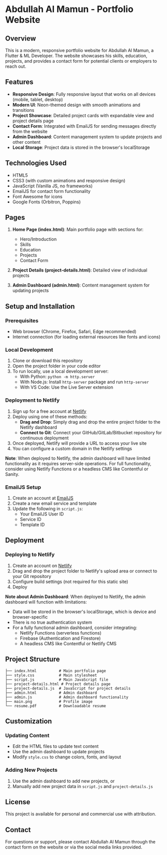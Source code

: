 # Abdullah Al Mamun - Portfolio Website

## Overview
This is a modern, responsive portfolio website for Abdullah Al Mamun, a Flutter & ML Developer. The website showcases his skills, education, projects, and provides a contact form for potential clients or employers to reach out.

## Features
- **Responsive Design**: Fully responsive layout that works on all devices (mobile, tablet, desktop)
- **Modern UI**: Neon-themed design with smooth animations and transitions
- **Project Showcase**: Detailed project cards with expandable view and project details page
- **Contact Form**: Integrated with EmailJS for sending messages directly from the website
- **Admin Dashboard**: Content management system to update projects and other content
- **Local Storage**: Project data is stored in the browser's localStorage

## Technologies Used
- HTML5
- CSS3 (with custom animations and responsive design)
- JavaScript (Vanilla JS, no frameworks)
- EmailJS for contact form functionality
- Font Awesome for icons
- Google Fonts (Orbitron, Poppins)

## Pages
1. **Home Page (index.html)**: Main portfolio page with sections for:
   - Hero/Introduction
   - Skills
   - Education
   - Projects
   - Contact Form

2. **Project Details (project-details.html)**: Detailed view of individual projects

3. **Admin Dashboard (admin.html)**: Content management system for updating projects

## Setup and Installation

### Prerequisites
- Web browser (Chrome, Firefox, Safari, Edge recommended)
- Internet connection (for loading external resources like fonts and icons)

### Local Development
1. Clone or download this repository
2. Open the project folder in your code editor
3. To run locally, use a local development server:
   - With Python: `python -m http.server`
   - With Node.js: Install `http-server` package and run `http-server`
   - With VS Code: Use the Live Server extension

### Deployment to Netlify
1. Sign up for a free account at [Netlify](https://www.netlify.com/)
2. Deploy using one of these methods:
   - **Drag and Drop**: Simply drag and drop the entire project folder to the Netlify dashboard
   - **Connect to Git**: Connect your GitHub/GitLab/Bitbucket repository for continuous deployment
3. Once deployed, Netlify will provide a URL to access your live site
4. You can configure a custom domain in the Netlify settings

**Note**: When deployed to Netlify, the admin dashboard will have limited functionality as it requires server-side operations. For full functionality, consider using Netlify Functions or a headless CMS like Contentful or Sanity.

### EmailJS Setup
1. Create an account at [EmailJS](https://www.emailjs.com/)
2. Create a new email service and template
3. Update the following in `script.js`:
   - Your EmailJS User ID
   - Service ID
   - Template ID

## Deployment

### Deploying to Netlify
1. Create an account on [Netlify](https://www.netlify.com/)
2. Drag and drop the project folder to Netlify's upload area or connect to your Git repository
3. Configure build settings (not required for this static site)
4. Deploy

**Note about Admin Dashboard**: When deployed to Netlify, the admin dashboard will function with limitations:
- Data will be stored in the browser's localStorage, which is device and browser-specific
- There is no true authentication system
- For a fully functional admin dashboard, consider integrating:
  - Netlify Functions (serverless functions)
  - Firebase (Authentication and Firestore)
  - A headless CMS like Contentful or Netlify CMS

## Project Structure
```
├── index.html          # Main portfolio page
├── style.css           # Main stylesheet
├── script.js           # Main JavaScript file
├── project-details.html # Project details page
├── project-details.js  # JavaScript for project details
├── admin.html          # Admin dashboard
├── admin.js            # Admin dashboard functionality
├── main.png            # Profile image
└── resume.pdf          # Downloadable resume
```

## Customization

### Updating Content
- Edit the HTML files to update text content
- Use the admin dashboard to update projects
- Modify `style.css` to change colors, fonts, and layout

### Adding New Projects
1. Use the admin dashboard to add new projects, or
2. Manually add new project data in `script.js` and `project-details.js`

## License
This project is available for personal and commercial use with attribution.

## Contact
For questions or support, please contact Abdullah Al Mamun through the contact form on the website or via the social media links provided.